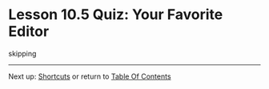 # Lesson 10.5 Quiz: Your Favorite Editor

skipping

- - -
Next up: [Shortcuts](ND024_Part3_Lesson10_06.md) or return to [Table Of Contents](./ND024_TableOfContents.md)

